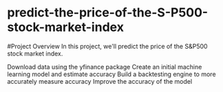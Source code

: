 # predict-the-price-of-the-S-P500-stock-market-index

#Project Overview
In this project, we'll predict the price of the S&P500 stock market index.

Download data using the yfinance package
Create an initial machine learning model and estimate accuracy
Build a backtesting engine to more accurately measure accuracy
Improve the accuracy of the model
